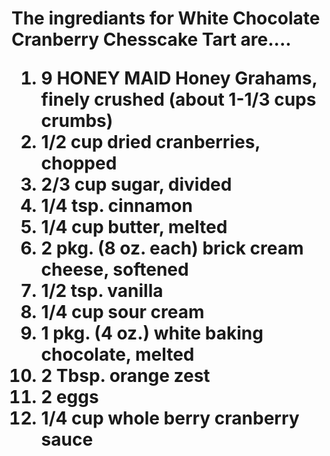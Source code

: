 <h1>The ingrediants for White Chocolate Cranberry Chesscake Tart are....<h/1>

1. 9 HONEY MAID Honey Grahams, finely crushed (about 1-1/3 cups crumbs)
2. 1/2 cup dried cranberries, chopped
3. 2/3 cup sugar, divided
4. 1/4 tsp. cinnamon
5. 1/4 cup butter, melted
6. 2 pkg. (8 oz. each) brick cream cheese, softened
7. 1/2 tsp. vanilla
8. 1/4 cup sour cream
9. 1 pkg. (4 oz.) white baking chocolate, melted
10. 2 Tbsp. orange zest
11. 2 eggs
12. 1/4 cup whole berry cranberry sauce
